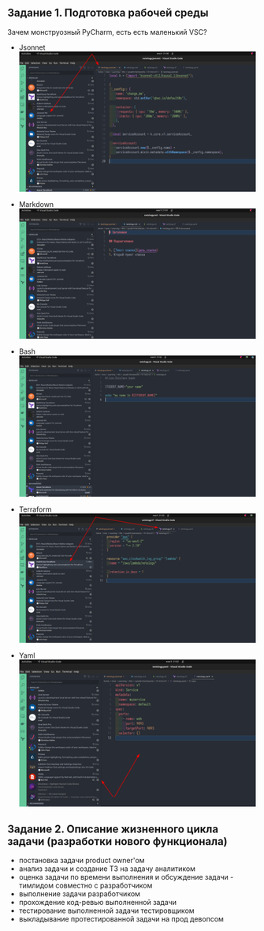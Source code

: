 ## Задание 1. Подготовка рабочей среды

Зачем монструозный PyCharm, есть есть маленький VSC?

- Jsonnet
![Jsonnet](./images/1.png)

- Markdown
![Markdown](./images/2.png)

- Bash
![Bash](./images/3.png)

- Terraform
![Terraform](./images/4.png)

- Yaml
![Yaml](./images/5.png)

## Задание 2. Описание жизненного цикла задачи (разработки нового функционала)

- постановка задачи product owner'ом
- анализ задачи и создание ТЗ на задачу аналитиком
- оценка задачи по времени выполнения и обсуждение задачи - тимлидом совместно с разработчиком
- выполнение задачи разработчиком
- прохождение код-ревью выполненной задачи
- тестирование выполненной задачи тестировщиком
- выкладывание протестированной задачи на прод девопсом